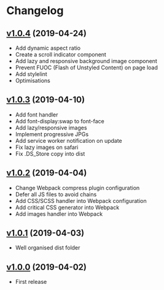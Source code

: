 # Changelog

## [v1.0.4](https://github.com/andreamalvetta/web-components/releases/tag/1.0.4) (2019-04-24)

- Add dynamic aspect ratio
- Create a scroll indicator component
- Add lazy and responsive background image component
- Prevent FUOC (Flash of Unstyled Content) on page load
- Add stylelint
- Optimisations

## [v1.0.3](https://github.com/andreamalvetta/web-components/releases/tag/1.0.3) (2019-04-10)

- Add font handler
- Add font-display:swap to font-face
- Add lazy/responsive images
- Implement progressive JPGs
- Add service worker notification on update
- Fix lazy images on safari
- Fix .DS_Store copy into dist

## [v1.0.2](https://github.com/andreamalvetta/web-components/releases/tag/1.0.2) (2019-04-04)

- Change Webpack compress plugin configuration
- Defer all JS files to avoid chains
- Add CSS/SCSS handler into Webpack configuration
- Add critical CSS generator into Webpack
- Add images handler into Webpack

## [v1.0.1](https://github.com/andreamalvetta/web-components/releases/tag/1.0.1) (2019-04-03)

- Well organised dist folder

## [v1.0.0](https://github.com/andreamalvetta/web-components/releases/tag/1.0.0) (2019-04-02)

- First release
